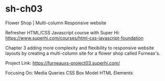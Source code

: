 # sh-ch03
Flower Shop | Multi-column Responsive website

Refresher HTML/CSS Javascript course with Super Hi: https://www.superhi.com/courses/html-css-javascript-foundation

Chapter 3 adding more complexity and flexibility to responsive website layouts by creating a multi-column site for a flower shop called Furneax's.

Project Link: https://furneauxs-project03.superhi.com/

Focusing On: Media Queries CSS Box Model HTML Elements
